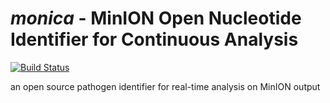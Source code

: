 # *monica* - MinION Open Nucleotide Identifier for Continuous Analysis 
[![Build Status](https://travis-ci.com/bioinformagic/monica.svg?branch=master)](https://travis-ci.com/bioinformagic/monica)

an open source pathogen identifier for real-time analysis on MinION output

